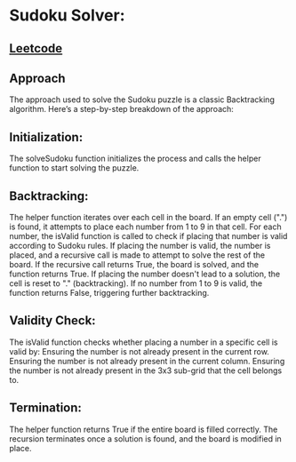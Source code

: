 # Sudoku Solver:

<h2><a href="https://leetcode.com/problems/sudoku-solver/description/">Leetcode</a></h2>

## Approach

The approach used to solve the Sudoku puzzle is a classic Backtracking algorithm. Here’s a step-by-step breakdown of the approach:

## Initialization:

The solveSudoku function initializes the process and calls the helper function to start solving the puzzle.

## Backtracking:

The helper function iterates over each cell in the board.
If an empty cell (".") is found, it attempts to place each number from 1 to 9 in that cell.
For each number, the isValid function is called to check if placing that number is valid according to Sudoku rules.
If placing the number is valid, the number is placed, and a recursive call is made to attempt to solve the rest of the board.
If the recursive call returns True, the board is solved, and the function returns True.
If placing the number doesn't lead to a solution, the cell is reset to "." (backtracking).
If no number from 1 to 9 is valid, the function returns False, triggering further backtracking.

## Validity Check:

The isValid function checks whether placing a number in a specific cell is valid by:
Ensuring the number is not already present in the current row.
Ensuring the number is not already present in the current column.
Ensuring the number is not already present in the 3x3 sub-grid that the cell belongs to.

## Termination:

The helper function returns True if the entire board is filled correctly.
The recursion terminates once a solution is found, and the board is modified in place.
